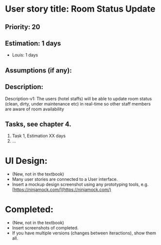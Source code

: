 # User story title: Room Status Update


## Priority: 20


## Estimation: 1 days
* Louis: 1 days


## Assumptions (if any):


## Description:
Description-v1: The users (hotel staffs) will be able to update room status (clean, dirty, under maintenance etc) in real-time so other staff members are aware of room availability


## Tasks, see chapter 4.
1. Task 1, Estimation XX days
2. ...


# UI Design:
* (New, not in the textbook) 
* Many user stories are connected to a User interface.
* Insert a mockup design screenshot using any prototyping tools, e.g. [https://ninjamock.com/](https://ninjamock.com/)

# Completed:
* (New, not in the textbook) 
* Insert screenshots of completed. 
* If you have multiple versions (changes between iteractions), show them all.

